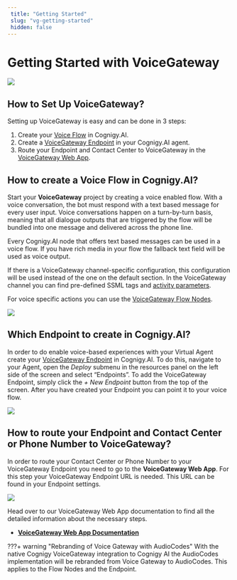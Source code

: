 ```yaml
---
 title: "Getting Started" 
 slug: "vg-getting-started" 
 hidden: false 
---
```


# Getting Started with VoiceGateway

<img src="{{config.site_url}}voicegateway/images/VG-logo.png" width="VoiceGateway Logo" />

## How to Set Up VoiceGateway?

<div class="divider"></div>

Setting up VoiceGateway is easy and can be done in 3 steps:

1. Create your [Voice Flow]({{config.site_url}}ai/flow-nodes/vgv2/voice-gateway/) in Cognigy.AI.
2. Create a [VoiceGateway Endpoint]({{config.site_url}}ai/endpoints/cognigy-vgv2/) in your Cognigy.AI agent.
3. Route your Endpoint and Contact Center to VoiceGateway in the [VoiceGateway Web App]({{config.site_url}}voicegateway/webapp/overview/).

## How to create a Voice Flow in Cognigy.AI?

<div class="divider"></div>

Start your **VoiceGateway** project by creating a voice enabled flow. With a voice conversation, the bot must respond with a text based message for every user input. Voice conversations happen on a turn-by-turn basis, meaning that all dialogue outputs that are triggered by the flow will be bundled into one message and delivered across the phone line.

Every Cognigy.AI node that offers text based messages can be used in a voice flow. If you have rich media in your flow the fallback text field will be used as voice output.

If there is a VoiceGateway channel-specific configuration, this configuration will be used instead of the one on the default section. In the VoiceGateway channel you can find pre-defined SSML tags and [activity parameters]({{config.site_url}}ai/flow-nodes/vgv2/parameter-details/).

For voice specific actions you can use the [VoiceGateway Flow Nodes]({{config.site_url}}ai/flow-nodes/vgv2/voice-gateway/).

<img src="{{config.site_url}}voicegateway/images/VG-nodes-overview.png" width="VoiceGateway Nodes Overview" />

## Which Endpoint to create in Cognigy.AI?

In order to do enable voice-based experiences with your Virtual Agent create your [VoiceGateway Endpoint]({{config.site_url}}ai/endpoints/cognigy-vgv2/) in Cognigy.AI. To do this, navigate to your Agent, open the _Deploy_ submenu in the resources panel on the left side of the screen and select “Endpoints”. To add the VoiceGateway Endpoint, simply click the _+ New Endpoint_ button from the top of the screen. After you have created your Endpoint you can point it to your voice flow.

<img src="{{config.site_url}}voicegateway/images/VG-endpoint-new.png" width="VoiceGateway New Endpoint" />

## How to route your Endpoint and Contact Center or Phone Number to VoiceGateway?

In order to route your Contact Center or Phone Number to your VoiceGateway Endpoint you need to go to the **VoiceGateway Web App**. For this step your VoiceGateway Endpoint URL is needed. This URL can be found in your Endpoint settings.

<img src="{{config.site_url}}voicegateway/images/VG-endpoint-url.png" width="VoiceGateway Endpoint URL" />

Head over to our VoiceGateway Web App documentation to find all the detailed information about the necessary steps.

- [**VoiceGateway Web App Documentation**]({{config.site_url}}voicegateway/webapp/overview/)

???+ warning "Rebranding of Voice Gateway with AudioCodes"
    With the native Cognigy VoiceGateway integration to Cognigy AI the AudioCodes implementation will be rebranded from Voice Gateway to AudioCodes.
    This applies to the Flow Nodes and the Endpoint.
